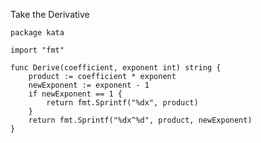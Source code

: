 Take the Derivative

    package kata
    
    import "fmt"
    
    func Derive(coefficient, exponent int) string {
        product := coefficient * exponent
        newExponent := exponent - 1
        if newExponent == 1 {
            return fmt.Sprintf("%dx", product)
        }
        return fmt.Sprintf("%dx^%d", product, newExponent)
    }
